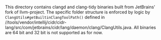 This directory contains clangd and clang-tidy binaries built from JetBrains'
fork of llvm-project. The specific folder structure is enforced by logic by
`ClangUtils#getBuiltinClangToolPath()` defined in
//tools/vendor/intellij/cidr/cidr-lang/src/com/jetbrains/cidr/lang/daemon/clang/ClangUtils.java.
All binaries are 64 bit and 32 bit is not supported as for now.
